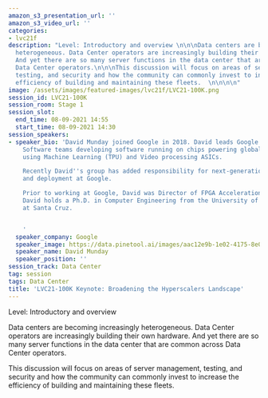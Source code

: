 ```yaml
---
amazon_s3_presentation_url: ''
amazon_s3_video_url: ''
categories:
- lvc21f
description: "Level: Introductory and overview \n\n\nData centers are becoming increasingly
  heterogeneous. Data Center operators are increasingly building their own hardware.
  And yet there are so many server functions in the data center that are common across
  Data Center operators.\n\n\nThis discussion will focus on areas of server management,
  testing, and security and how the community can commonly invest to increase the
  efficiency of building and maintaining these fleets.  \n\n\n\n"
image: /assets/images/featured-images/lvc21f/LVC21-100K.png
session_id: LVC21-100K
session_room: Stage 1
session_slot:
  end_time: 08-09-2021 14:55
  start_time: 08-09-2021 14:30
session_speakers:
- speaker_bio: 'David Munday joined Google in 2018. David leads Google''s Accelerator
    Software teams developing software running on chips powering global-scale services
    using Machine Learning (TPU) and Video processing ASICs.

    Recently David''s group has added responsibility for next-generation server development
    and deployment at Google.

    Prior to working at Google, David was Director of FPGA Acceleration at Intel.
    David holds a Ph.D. in Computer Engineering from the University of California
    at Santa Cruz.


    '
  speaker_company: Google
  speaker_image: https://data.pinetool.ai/images/aac12e9b-1e02-4175-8e0d-f77fbb91f9cb.png
  speaker_name: David Munday
  speaker_position: ''
session_track: Data Center
tag: session
tags: Data Center
title: 'LVC21-100K Keynote: Broadening the Hyperscalers Landscape'
---
```


Level: Introductory and overview 


Data centers are becoming increasingly heterogeneous. Data Center operators are increasingly building their own hardware. And yet there are so many server functions in the data center that are common across Data Center operators.


This discussion will focus on areas of server management, testing, and security and how the community can commonly invest to increase the efficiency of building and maintaining these fleets.